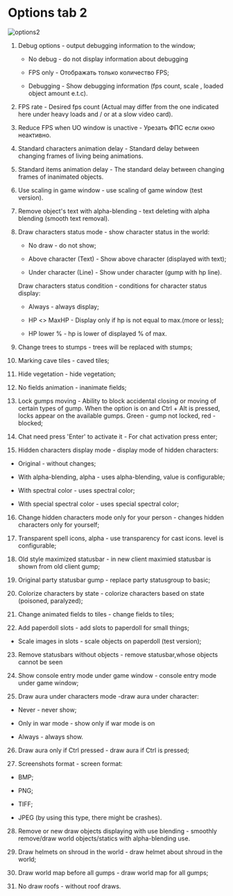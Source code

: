 # Options tab 2

![options2](http://www.imageup.ru/img130/2766109/optionstab2.jpg)


1) Debug options - output debugging information to the window;

   - No debug - do not display information about debugging

   - FPS only - Отображать только количество FPS;

   - Debugging - Show debugging information (fps count, scale , loaded object amount e.t.c).

2) FPS rate - Desired fps count (Actual may differ from the one indicated here under heavy loads and / or at a slow video card).

3) Reduce FPS when UO window is unactive - Урезать ФПС если окно неактивно.

4) Standard characters animation delay - Standard delay between changing frames of living being animations.

5) Standard items animation delay - The standard delay between changing frames of inanimated objects.

6) Use scaling in game window - use scaling of game window (test version).

7) Remove object's text with alpha-blending - text deleting with alpha blending (smooth text removal).

8) Draw characters status mode - show character status in the world:

   - No draw - do not show;

   - Above character (Text) - Show above character (displayed with text);

   - Under character (Line) - Show under character (gump with hp line).

   Draw characters status condition - conditions for character status display:

   - Always - always display;

   - HP <> MaxHP - Display only if hp is not equal to max.(more or less);

   - HP lower % - hp is lower of displayed % of max.

9) Change trees to stumps - trees will be replaced with stumps;

10) Marking cave tiles - caved tiles;

11) Hide vegetation - hide vegetation;

12) No fields animation - inanimate fields;

13) Lock gumps moving - Ability to block accidental closing or moving of certain types of gump. When the option is on and Ctrl + Alt is pressed, locks appear on the available gumps. Green - gump not locked, red - blocked;

14) Chat need press 'Enter' to activate it - For chat activation press enter;

15) Hidden characters display mode - display mode of hidden characters:

   - Original - without changes;

   - With alpha-blending, alpha - uses alpha-blending, value is configurable;

   - With spectral color - uses spectral color;

   - With special spectral color - uses special spectral color;
    
16) Change hidden characters mode only for your person - changes hidden characters only for yourself;

17) Transparent spell icons, alpha - use transparency for cast icons. level is configurable;

18) Old style maximized statusbar - in new client maximied statusbar is shown from old client gump;

19) Original party statusbar gump - replace party statusgroup to basic;

20) Colorize characters by state - colorize characters based on state (poisoned, paralyzed);

21) Change animated fields to tiles - change fields to tiles;

22) Add paperdoll slots - add slots to paperdoll for small things;

   - Scale images in slots - scale objects on paperdoll (test version);

23) Remove statusbars without objects - remove statusbar,whose objects cannot be seen

24) Show console entry mode under game window - console entry mode under game window;

25) Draw aura under characters mode -draw aura under character:

   - Never - never show;

   - Only in war mode - show only if war mode is on

   - Always - always show.

26) Draw aura only if Ctrl pressed - draw aura if Ctrl is pressed;

27) Screenshots format - screen format:

   - BMP;

   - PNG;

   - TIFF;

   - JPEG (by using this type, there might be crashes).

28) Remove or new draw objects displaying with use blending - smoothly remove/draw world objects/statics with alpha-blending use.

29) Draw helmets on shroud in the world - draw helmet about shroud in the world;

30) Draw world map before all gumps - draw world map for all gumps;

31) No draw roofs - without roof draws.
